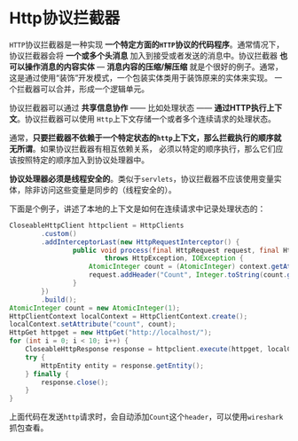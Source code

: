 Http协议拦截器
======================================================
`HTTP`协议拦截器是一种实现 **一个特定方面的`HTTP`协议的代码程序**。通常情况下，
协议拦截器会将 **一个或多个头消息** 加入到接受或者发送的消息中。协议拦截器 **也可以操作消息的内容实体**
— **消息内容的压缩/解压缩** 就是个很好的例子。通常，这是通过使用“装饰”开发模式，一个包装实体类用于装饰原来的实体来实现。
一个拦截器可以合并，形成一个逻辑单元。

协议拦截器可以通过 **共享信息协作** —— 比如处理状态 —— **通过HTTP执行上下文**。协议拦截器可以使用
`Http`上下文存储一个或者多个连续请求的处理状态。

通常，**只要拦截器不依赖于一个特定状态的`http`上下文，那么拦截执行的顺序就无所谓**。如果协议拦截器有相互依赖关系，
必须以特定的顺序执行，那么它们应该按照特定的顺序加入到协议处理器中。

**协议处理器必须是线程安全的**。类似于`servlets`，协议拦截器不应该使用变量实体，除非访问这些变量是同步的（线程安全的）。

下面是个例子，讲述了本地的上下文是如何在连续请求中记录处理状态的：
```java
CloseableHttpClient httpclient = HttpClients
        .custom()
        .addInterceptorLast(new HttpRequestInterceptor() {
                public void process(final HttpRequest request, final HttpContext context)
                        throws HttpException, IOException {
                    AtomicInteger count = (AtomicInteger) context.getAttribute("count");
                    request.addHeader("Count", Integer.toString(count.getAndIncrement()));
                }
        })
        .build();
AtomicInteger count = new AtomicInteger(1);  
HttpClientContext localContext = HttpClientContext.create();  
localContext.setAttribute("count", count);  
HttpGet httpget = new HttpGet("http://localhost/");  
for (int i = 0; i < 10; i++) {
    CloseableHttpResponse response = httpclient.execute(httpget, localContext);
    try {
        HttpEntity entity = response.getEntity();  
    } finally {  
        response.close();  
    }  
}
```
上面代码在发送`http`请求时，会自动添加`Count`这个`header`，可以使用`wireshark`抓包查看。
